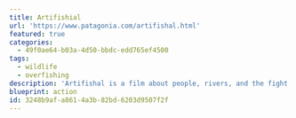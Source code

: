 ```yaml
---
title: Artifishial
url: 'https://www.patagonia.com/artifishal.html'
featured: true
categories:
  - 49f0ae64-b03a-4d50-bbdc-edd765ef4500
tags:
  - wildlife
  - overfishing
description: 'Artifishal is a film about people, rivers, and the fight for the future of wild fish and the environment that supports them. It explores wild salmon’s slide toward extinction, threats posed by fish hatcheries and fish farms, and our continued loss of faith in nature.'
blueprint: action
id: 3248b9af-a861-4a3b-82bd-6203d9507f2f
---
```

